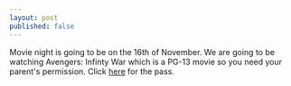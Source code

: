 ```yaml
---
layout: post
published: false
---
```

Movie night is going to be on the 16th of November. We are going to be watching Avengers: Infinty War which is a PG-13 movie so you need your parent's permission. Click [here](https://drive.google.com/file/d/1wQS6IFF7uYK8sInsJ-87eTQc3alcsFn7/view?usp=sharing) for the pass.